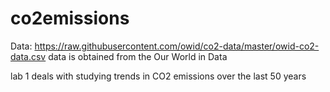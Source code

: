 # co2emissions

Data: https://raw.githubusercontent.com/owid/co2-data/master/owid-co2-data.csv
data is obtained from the Our World in Data 


lab 1 deals with studying trends in CO2 emissions over the last 50 years
